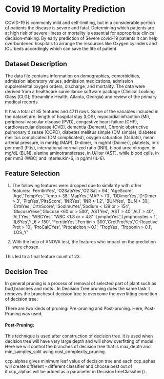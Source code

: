 
# Covid 19 Mortality Prediction

COVID-19 is commonly mild and self-limiting, but in a considerable portion of patients the disease is severe and fatal. Determining which patients are at high risk of severe illness or mortality is essential for appropriate clinical decision-making. By early prediction of Severe covid-19 patients it can help overburdened hospitals to arrange the resources like Oxygen cylinders and ICU beds accordingly which can save the life of patient.

## Dataset Description

The data file contains information on demographics, comorbidities, admission laboratory values, admission medications, admission supplemental oxygen orders, discharge, and mortality. The data were derived from a healthcare surveillance software package (Clinical Looking Glass [CLG]; Streamline Health, Atlanta, Georgia) and review of the primary medical records.

It has a total of 85 features and 4711 rows. Some of the variables included in the dataset are: length of hospital stay (LOS), myocardial infraction (MI), peripheral vascular disease (PVD), congestive heart failure (CHF), cardiovascular disease (CVD), dementia (Dement), Chronic obstructive pulmonary disease (COPD), diabetes mellitus simple (DM simple), diabetes mellitus complicated (DM complicated), oxygen saturation (OsSats), mean arterial pressure, in mmHg (MAP), D-dimer, in mg/ml (Ddimer), platelets, in k per mm3 (Plts), international normalized ratio (INR), blood urea nitrogen, in mg/dL (BUN), alanine aminotransferase, in U/liter (AST), while blood cells, in per mm3 (WBC) and interleukin-6, in pg/ml (IL-6).
## Feature Selection

1. The following features were dropped due to similarity with other features:
'FerritinYes', 'O2SatsYes','O2 Sat < 94', 'AgeScore', 'Age','TempYes','Temp > 38','MapYes','MAP < 70', 'DDimerYes','D-Dimer > 3', 'PltsYes','PltsScore', 'INRYes', 'INR > 1.2', 'BUNYes', 'BUN > 30', 'CrtnYes','CrtnScore', 'SodimuYes','Sodium < 139 or > 154', 'GlucoseYese','Glucose <60 or > 500', 'ASTYes', 'AST > 40','ALT > 40',  'ALTYes', 'WBCYes', 'WBC <1.8 or > 4.8' 'LymphoYes','Lymphocytes < 1', 'IL6Yes','IL6 > 150', 'FerritinYes','Ferritin > 300','CrctProtYes','C-Reactive Prot > 10', 'ProCalCYes', 'Procalciton > 0.1', 'TropYes', 'Troponin > 0.1', 'LOS_Y'

2. With the help of ANOVA test, the features who impact on the prediction were chosen. 

This led to a final feature count of 23.


## Decision Tree

In general pruning is a process of removal of selected part of plant such as bud,branches and roots . In Decision Tree pruning does the same task it removes the branchesof decision tree to overcome the overfitting condition of decision tree.

There are two kinds of pruning: Pre-pruning and Post-pruning. Here, Post-Pruning was used.

#### Post-Pruning: 
This technique is used after construction of decision tree. It is used when decision tree will have very large depth and will show overfitting of model. Here we will control the branches of decision tree that is max_depth and min_samples_split using cost_complexity_pruning.

ccp_alphas gives minimum leaf value of decision tree and each ccp_aphas will create different - different classifier and choose best out of it.ccp_alphas will be added as a parameter in DecisionTreeClassifier() .
